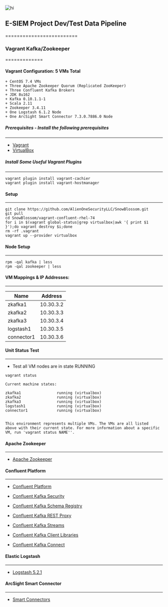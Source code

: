 <img src="https://github.com/AlienOneSecurityLLC/vagrant-kafka/blob/master/images/Kafka-Zookeeper-Pub-Sub.png" alt="hi" class="inline"/>

## E-SIEM Project Dev/Test Data Pipeline
=========================

### Vagrant Kafka/Zookeeper 
=============
#### Vagrant Configuration: 5 VMs Total 
    + CentOS 7.4 VMs
    + Three Apache Zookeeper Quorum (Replicated ZooKeeper)
    + Three Confluent Kafka Brokers 
    + JDK 8u162
    + Kafka 0.10.1.1-1
    + Scala 2.11
    + Zookeeper 3.4.11 
    + One Logstash 6.1.2 Node 
    + One ArcSight Smart Connector 7.3.0.7886.0 Node 

##### Prerequisites - Install the following prerequisites 
-------------------------
+ [Vagrant](https://www.vagrantup.com/downloads.html)
+ [VirtualBox](https://www.virtualbox.org/wiki/Downloads)

##### Install Some Useful Vagrant Plugins
-------------------------

```
vagrant plugin install vagrant-cachier
vagrant plugin install vagrant-hostmanager

```

#### Setup
-------------------------
```
git clone https://github.com/AlienOneSecurityLLC/SnowBlossom.git
git pull
cd SnowBlossom/vagrant-confluent-rhel-74
for i in $(vagrant global-status|grep virtualbox|awk '{ print $1 }');do vagrant destroy $i;done
rm -rf .vagrant 
vagrant up --provider virtualbox
```
#### Node Setup 
--------------------------
```
rpm -qal kafka | less
rpm -qal zookeeper | less
```

#### VM Mappings & IP Addresses:
--------------------------

| Name        | Address   | 
|-------------|-----------|
|zkafka1      | 10.30.3.2 | 
|zkafka2      | 10.30.3.3 |
|zkafka3      | 10.30.3.4 |
|logstash1    | 10.30.3.5 |
|connector1   | 10.30.3.6 |


#### Unit Status Test 
-------------------------

+ Test all VM nodes are in state RUNNING 

```
vagrant status
```

```
Current machine states:

zkafka1                running (virtualbox)
zkafka2                running (virtualbox)
zkafka3                running (virtualbox)
logstash1              running (virtualbox)
connector1             running (virtualbox)


This environment represents multiple VMs. The VMs are all listed
above with their current state. For more information about a specific
VM, run 'vagrant status NAME''.
```

#### Apache Zookeeper 
---------------------------
+ [Apache Zookeeper](https://zookeeper.apache.org/doc/r3.4.9/)

#### Confluent Platform
---------------------------
+ [Confluent Platform](http://docs.confluent.io/3.2.0/)

+ [Confluent Kafka Security](http://docs.confluent.io/3.2.0/kafka/security.html)

+ [Confluent Kafka Schema Registry](http://docs.confluent.io/3.2.0/schema-registry/docs/index.html)

+ [Confluent Kafka REST Proxy](http://docs.confluent.io/3.2.0/kafka-rest/docs/index.html)

+ [Confluent Kafka Streams](http://docs.confluent.io/3.2.0/streams/index.html)

+ [Confluent Kafka Client Libraries](http://docs.confluent.io/3.2.0/clients/index.html)

+ [Confluent Kafka Connect](http://docs.confluent.io/3.2.0/connect/index.html)

#### Elastic Logstash
--------------------------
+ [Logstash 5.2.1](https://www.elastic.co/guide/en/logstash/current/getting-started-with-logstash.html)

#### ArcSight Smart Connector
--------------------------
+ [Smart Connectors](https://www.protect724.hpe.com/community/arcsight/productdocs/connectors)
